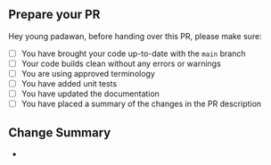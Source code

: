 ## Prepare your PR

Hey young padawan, before handing over this PR, please make sure:

- [ ] You have brought your code up-to-date with the `main` branch
- [ ] Your code builds clean without any errors or warnings
- [ ] You are using approved terminology
- [ ] You have added unit tests
- [ ] You have updated the documentation
- [ ] You have placed a summary of the changes in the PR description

## Change Summary

- 
